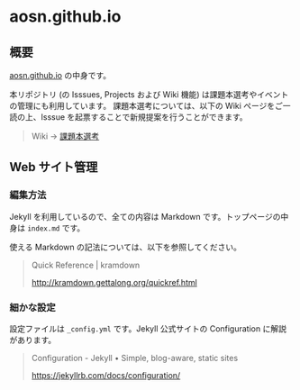 # aosn.github.io

## 概要

[aosn.github.io](http://aosn.github.io/) の中身です。

本リポジトリ (の Isssues, Projects および Wiki 機能) は課題本選考やイベントの管理にも利用しています。
課題本選考については、以下の Wiki ページをご一読の上、Isssue を起票することで新規提案を行うことができます。

> Wiki -> [課題本選考](https://github.com/aosn/aosn.github.io/wiki/%E8%AA%B2%E9%A1%8C%E6%9C%AC%E9%81%B8%E8%80%83)

## Web サイト管理

### 編集方法

Jekyll を利用しているので、全ての内容は Markdown です。トップページの中身は `index.md` です。

使える Markdown の記法については、以下を参照してください。

> Quick Reference | kramdown
>
> http://kramdown.gettalong.org/quickref.html

### 細かな設定

設定ファイルは `_config.yml` です。Jekyll 公式サイトの Configuration に解説があります。

> Configuration - Jekyll • Simple, blog-aware, static sites
>
> https://jekyllrb.com/docs/configuration/
